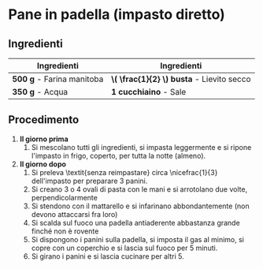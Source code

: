 # Pane in padella (impasto diretto)

## Ingredienti

| Ingredienti                  | Ingredienti             |
| ---------------------------- | ----------------------- |
| **500 g** - Farina manitoba | **\\( \frac{1}{2} \\) busta** - Lievito secco |
| **350 g** - Acqua | **1 cucchiaino** - Sale |

## Procedimento

1. **Il giorno prima**
   1. Si mescolano tutti gli ingredienti, si impasta leggermente e si ripone l'impasto in frigo, coperto, per tutta la notte (almeno).
2. **Il giorno dopo**
   1. Si preleva \textit{senza reimpastare} circa \nicefrac{1}{3} dell'impasto per preparare 3 panini.
   2. Si creano 3 o 4 ovali di pasta con le mani e si arrotolano due volte, perpendicolarmente
   3. Si stendono con il mattarello e si infarinano abbondantemente (non devono attaccarsi fra loro)
   4. Si scalda sul fuoco una padella antiaderente abbastanza grande finché non è rovente
   5. Si dispongono i panini sulla padella, si imposta il gas al minimo, si copre con un coperchio e si lascia sul fuoco per 5 minuti.
   6. Si girano i panini e si lascia cucinare per altri 5.
